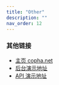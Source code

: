 ```yaml
---
title: "Other"
description: ""
nav_order: 12
---
```


### 其他链接
- [主页 copha.net](https://copha.net)
- [后台演示地址](https://admin.demo.copha.net)
- [API 演示地址](https://api.demo.copha.net)

